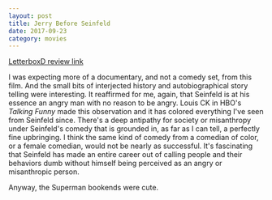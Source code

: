```yaml
---
layout: post
title: Jerry Before Seinfeld 
date: 2017-09-23
category: movies
---
```

 
[LetterboxD review link](https://letterboxd.com/samarthbhaskar/film/jerry-before-seinfeld/)

I was expecting more of a documentary, and not a comedy set, from this film. And the small bits of interjected history and autobiographical story telling were interesting. It reaffirmed for me, again, that Seinfeld is at his essence an angry man with no reason to be angry. Louis CK in HBO's <em>Talking Funny</em> made this observation and it has colored everything I've seen from Seinfeld since. There's a deep antipathy for society or misanthropy under Seinfeld's comedy that is grounded in, as far as I can tell, a perfectly fine upbringing. I think the same kind of comedy from a comedian of color, or a female comedian, would not be nearly as successful. It's fascinating that Seinfeld has made an entire career out of calling people and their behaviors dumb without himself being perceived as an angry or misanthropic person.

Anyway, the Superman bookends were cute.
